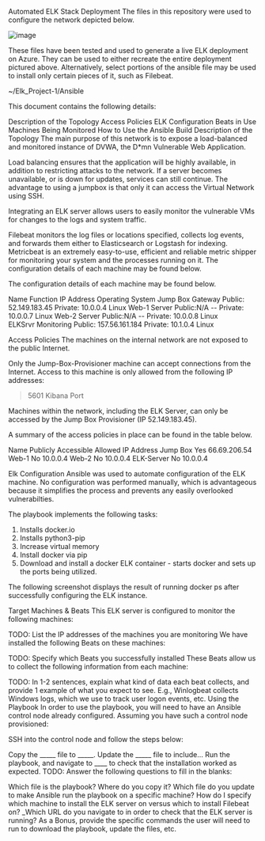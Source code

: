 Automated ELK Stack Deployment
The files in this repository were used to configure the network depicted below.

![image](https://user-images.githubusercontent.com/78322958/120876818-a3377480-c578-11eb-86ce-b0fea54ca8b2.png)


These files have been tested and used to generate a live ELK deployment on Azure. They can be used to either recreate the entire deployment pictured above. Alternatively, select portions of the ansible file may be used to install only certain pieces of it, such as Filebeat.

~/Elk_Project-1/Ansible

This document contains the following details:

Description of the Topology
Access Policies
ELK Configuration
Beats in Use
Machines Being Monitored
How to Use the Ansible Build
Description of the Topology
The main purpose of this network is to expose a load-balanced and monitored instance of DVWA, the D*mn Vulnerable Web Application.

Load balancing ensures that the application will be highly available, in addition to restricting attacks to the network. If a server becomes unavailable, or is down for updates, services can still continue. The advantage to using a jumpbox is that only it can access the Virtual Network using SSH.

Integrating an ELK server allows users to easily monitor the vulnerable VMs for changes to the logs and system traffic.

Filebeat monitors the log files or locations specified, collects log events, and forwards them either to Elasticsearch or Logstash for indexing.
Metricbeat is an extremely easy-to-use, efficient and reliable metric shipper for monitoring your system and the processes running on it. The configuration details of each machine may be found below.

The configuration details of each machine may be found below. 

Name	    Function	                IP Address	                Operating System
Jump Box	Gateway	    Public: 52.149.183.45 Private: 10.0.0.4	       Linux
Web-1     Server      Public:N/A -- Private: 10.0.0.7               Linux
Web-2     Server	    Public:N/A -- Private: 10.0.0.8                Linux  
ELKSrvr   Monitoring	Public: 157.56.161.184 Private: 10.1.0.4       Linux

Access Policies
The machines on the internal network are not exposed to the public Internet.

Only the Jump-Box-Provisioner machine can accept connections from the Internet. Access to this machine is only allowed from the following IP addresses: 

> 5601 Kibana Port
 
Machines within the network, including the ELK Server, can only be accessed by the Jump Box Provisioner (IP 52.149.183.45).

A summary of the access policies in place can be found in the table below.

Name	   Publicly Accessible	Allowed IP Address
Jump Box	     Yes	             66.69.206.54
Web-1	         No	               10.0.0.4
Web-2	         No	               10.0.0.4
ELK-Server	   No	               10.0.0.4

Elk Configuration
Ansible was used to automate configuration of the ELK machine. No configuration was performed manually, which is advantageous because it simplifies the process and prevents any easily overlooked vulnerabilties.

The playbook implements the following tasks:

1. Installs docker.io
2. Installs python3-pip
3. Increase virtual memory
4. Install docker via pip
5. Download and install a docker ELK container - starts docker and sets up the ports being utilized.

The following screenshot displays the result of running docker ps after successfully configuring the ELK instance.



Target Machines & Beats
This ELK server is configured to monitor the following machines:

TODO: List the IP addresses of the machines you are monitoring
We have installed the following Beats on these machines:

TODO: Specify which Beats you successfully installed
These Beats allow us to collect the following information from each machine:

TODO: In 1-2 sentences, explain what kind of data each beat collects, and provide 1 example of what you expect to see. E.g., Winlogbeat collects Windows logs, which we use to track user logon events, etc.
Using the Playbook
In order to use the playbook, you will need to have an Ansible control node already configured. Assuming you have such a control node provisioned:

SSH into the control node and follow the steps below:

Copy the _____ file to _____.
Update the _____ file to include...
Run the playbook, and navigate to ____ to check that the installation worked as expected.
TODO: Answer the following questions to fill in the blanks:

Which file is the playbook? Where do you copy it?
Which file do you update to make Ansible run the playbook on a specific machine? How do I specify which machine to install the ELK server on versus which to install Filebeat on?
_Which URL do you navigate to in order to check that the ELK server is running?
As a Bonus, provide the specific commands the user will need to run to download the playbook, update the files, etc.

